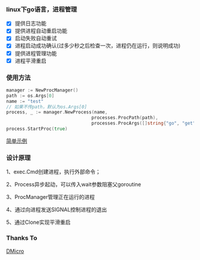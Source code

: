 ### linux下go语言，进程管理
- [x] 提供日志功能
- [x] 提供进程自动重启功能
- [x] 启动失败自动重试 
- [x] 进程启动成功确认(过多少秒之后检查一次，进程仍在运行，则说明成功) 
- [x] 提供进程管理功能
- [x] 进程平滑重启

### 使用方法
```go
manager := NewProcManager()
path := os.Args[0]
name := "test"
// 如果不传path，默认为os.Args[0]
process, _ := manager.NewProcess(name,
                                processes.ProcPath(path),
                                processes.ProcArgs([]string{"go", "get", "xxx"}))
process.StartProc(true)
```
[简单示例](https://github.com/moqsien/processes/tree/main/examples)

### 设计原理
1、exec.Cmd创建进程，执行外部命令；

2、Process异步起动，可以传入wait参数阻塞父goroutine

3、ProcManager管理正在运行的进程

4、通过向进程发送SIGNAL控制进程的退出

5、通过Clone实现平滑重启

### Thanks To
[DMicro](https://github.com/osgochina/dmicro/)
